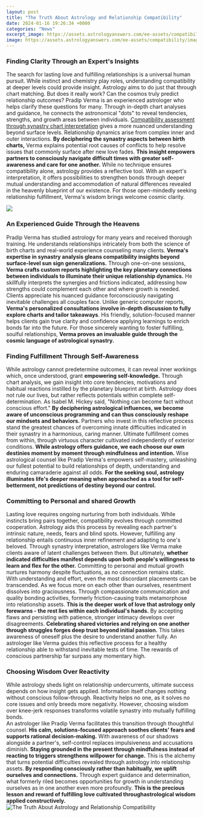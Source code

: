 ```yaml
---
layout: post
title: "The Truth About Astrology and Relationship Compatibility"
date: 2024-01-16 19:26:34 +0000
categories: "News"
excerpt_image: https://assets.astrologyanswers.com/ee-assets/compatibility/images/love-chart.jpg
image: https://assets.astrologyanswers.com/ee-assets/compatibility/images/love-chart.jpg
---
```


### Finding Clarity Through an Expert's Insights
The search for lasting love and fulfilling relationships is a universal human pursuit. While instinct and chemistry play roles, understanding compatibility at deeper levels could provide insight. Astrology aims to do just that through chart matching. But does it really work? Can the cosmos truly predict relationship outcomes?
Pradip Verma is an experienced astrologer who helps clarify these questions for many. Through in-depth chart analyses and guidance, he connects the astronomical "dots" to reveal tendencies, strengths, and growth areas between individuals. [Compatibility assessment through synastry chart interpretation](https://store.fi.io.vn/womens-cow-farmer-i-love-farm-things-i-do-in-my-spare-time-funny-v-neck-t-shirt/women&) gives a more nuanced understanding beyond surface levels. 
Relationship dynamics arise from complex inner and outer interactions. **By deciphering the synastry aspects between birth charts,** Verma explains potential root causes of conflicts to help resolve issues that commonly surface after new love fades. **This insight empowers partners to consciously navigate difficult times with greater self-awareness and care for one another.** 
While no technique ensures compatibility alone, astrology provides a reflective tool. With an expert's interpretation, it offers possibilities to strengthen bonds through deeper mutual understanding and accommodation of natural differences revealed in the heavenly blueprint of our existence. For those open-mindedly seeking relationship fulfillment, Verma's wisdom brings welcome cosmic clarity.

![](https://www.astrology-zodiac-signs.com/images/zodiac-signs-compatibility-chart.png)
### An Experienced Guide Through the Heavens
Pradip Verma has studied astrology for many years and received thorough training. He understands relationships intricately from both the science of birth charts and real-world experience counseling many clients. **Verma's expertise in synastry analysis gleans compatibility insights beyond surface-level sun sign generalizations.**
Through one-on-one sessions, **Verma crafts custom reports highlighting the key planetary connections between individuals to illuminate their unique relationship dynamics.** He skillfully interprets the synergies and frictions indicated, addressing how strengths could complement each other and where growth is needed. Clients appreciate his nuanced guidance forconsciously navigating inevitable challenges all couples face. 
Unlike generic computer reports, **Verma's personalized consultations involve in-depth discussion to fully explore charts and tailor takeaways**. His friendly, solution-focused manner helps clients gain true clarity and confidence applying learnings to enrich bonds far into the future. For those sincerely wanting to foster fulfilling, soulful relationships, **Verma proves an invaluable guide through the cosmic language of astrological synastry.**
### Finding Fulfillment Through Self-Awareness
While astrology cannot predetermine outcomes, it can reveal inner workings which, once understood, grant **empowering self-knowledge.** Through chart analysis, we gain insight into core tendencies, motivations and habitual reactions instilled by the planetary blueprint at birth. Astrology does not rule our lives, but rather reflects potentials within complete self-determination. 
As Isabel M. Hickey said, "Nothing can become fact without conscious effort." **By deciphering astrological influences, we become aware of unconscious programming and can thus consciously reshape our mindsets and behaviors.** Partners who invest in this reflective process stand the greatest chances of overcoming innate difficulties indicated in their synastry in a harmonious, caring manner.
Ultimate fulfillment comes from within, through virtuous character cultivated independently of exterior conditions. **While astrology offers guidance, we each choose our own destinies moment by moment through mindfulness and intention.** Wise astrological counsel like Pradip Verma's empowers self-mastery, unleashing our fullest potential to build relationships of depth, understanding and enduring camaraderie against all odds. **For the seeking soul, astrology illuminates life's deeper meaning when approached as a tool for self-betterment, not predictions of destiny beyond our control.**
### Committing to Personal and shared Growth 
Lasting love requires ongoing nurturing from both individuals. While instincts bring pairs together, compatibility evolves through committed cooperation. Astrology aids this process by revealing each partner's intrinsic nature, needs, fears and blind spots. However, fulfilling any relationship entails continuous inner refinement and adapting to one's beloved.
Through synastry interpretation, astrologers like Verma make clients aware of latent challenges between them. But ultimately, **whether indicated difficulties manifest depends upon both people's willingness to learn and flex for the other.** Committing to personal and mutual growth nurtures harmony despite fluctuations, as no connection remains static. 
With understanding and effort, even the most discordant placements can be transcended. As we focus more on each other than ourselves, resentment dissolves into graciousness. Through compassionate communication and quality bonding activities, formerly friction-causing traits metamorphose into relationship assets. **This is the deeper work of love that astrology only forewarns - the rest lies within each individual's hands.**
By accepting flaws and persisting with patience, stronger intimacy develops over disagreements. **Celebrating shared victories and relying on one another through struggles forges deep trust beyond initial passion.** This takes awareness of oneself plus the desire to understand another fully. An astrologer like Verma guides this reflective process for a healthy relationship able to withstand inevitable tests of time. The rewards of conscious partnership far surpass any momentary high.
### Choosing Wisdom Over Reactivity 
While astrology sheds light on relationship undercurrents, ultimate success depends on how insight gets applied. Information itself changes nothing without conscious follow-through. Reactivity helps no one, as it solves no core issues and only breeds more negativity. However, choosing wisdom over knee-jerk responses transforms volatile synastry into mutually fulfilling bonds.  
An astrologer like Pradip Verma facilitates this transition through thoughtful counsel. **His calm, solutions-focused approach soothes clients’ fears and supports rational decision-making.** With awareness of our shadows alongside a partner's, self-control replaces impulsiveness and accusations diminish. **Staying grounded in the present through mindfulness instead of reacting to triggers strengthens willpower for change.**
This is the alchemy that turns potential difficulties revealed through astrology into relationship assets. **By responding consciously rather than habitually, we uplift ourselves and connections.** Through expert guidance and determination, what formerly riled becomes opportunities for growth in understanding ourselves as in one another even more profoundly. **This is the precious lesson and reward of fulfilling love cultivated throughastrological wisdom applied constructively.**
![The Truth About Astrology and Relationship Compatibility](https://assets.astrologyanswers.com/ee-assets/compatibility/images/love-chart.jpg)